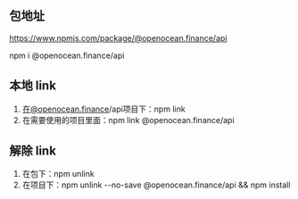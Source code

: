 ## 包地址
https://www.npmjs.com/package/@openocean.finance/api

npm i @openocean.finance/api

## 本地 link
1. 在@openocean.finance/api项目下：npm link
2. 在需要使用的项目里面：npm link @openocean.finance/api

## 解除 link
1. 在包下：npm unlink
2. 在项目下：npm unlink --no-save @openocean.finance/api && npm install


